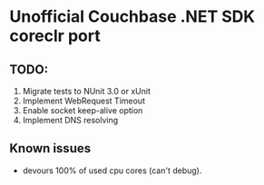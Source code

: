 Unofficial Couchbase .NET SDK coreclr port
====================

## TODO: ##


1. Migrate tests to NUnit 3.0 or xUnit
2. Implement WebRequest Timeout
3. Enable socket keep-alive option
3. Implement DNS resolving

## Known issues ##

* devours 100% of used cpu cores (can't debug). 